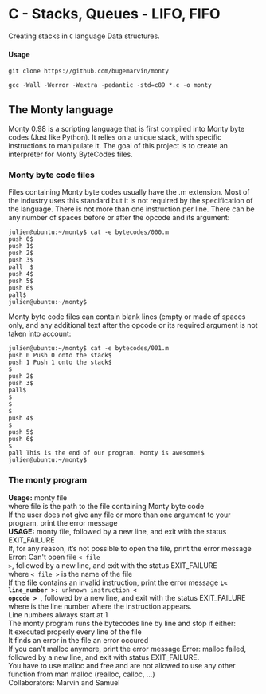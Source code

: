 # C - Stacks, Queues - LIFO, FIFO
Creating stacks in `C` language Data structures.
#### Usage
```
git clone https://github.com/bugemarvin/monty
```
```
gcc -Wall -Werror -Wextra -pedantic -std=c89 *.c -o monty
```

## The Monty language
Monty 0.98 is a scripting language that is first compiled into Monty byte codes (Just like Python). It relies on a unique stack, with specific instructions to manipulate it. The goal of this project is to create an interpreter for Monty ByteCodes files.
### Monty byte code files
Files containing Monty byte codes usually have the .m extension. Most of the industry uses this standard but it is not required by the specification of the language. There is not more than one instruction per line. There can be any number of spaces before or after the opcode and its argument:
<br>
```
julien@ubuntu:~/monty$ cat -e bytecodes/000.m
push 0$
push 1$
push 2$
push 3$
pall  $
push 4$
push 5$
push 6$
pall$
julien@ubuntu:~/monty$
```
Monty byte code files can contain blank lines (empty or made of spaces only, and any additional text after the opcode or its required argument is not taken into account:
```
julien@ubuntu:~/monty$ cat -e bytecodes/001.m
push 0 Push 0 onto the stack$
push 1 Push 1 onto the stack$
$
push 2$
push 3$
pall$
$
$
$
push 4$
$
push 5$
push 6$
$
pall This is the end of our program. Monty is awesome!$
julien@ubuntu:~/monty$
```
### The monty program
<b>Usage:</b> monty file<br>
where file is the path to the file containing Monty byte code<br>
If the user does not give any file or more than one argument to your program, print the error message<br>
<b>USAGE:</b> monty file, followed by a new line, and exit with the status EXIT_FAILURE<br>
If, for any reason, it’s not possible to open the file, print the error message Error: Can't open file <code>< file ></code>, followed by a new line, and exit with the status EXIT_FAILURE<br>
where <code>< file ></code> is the name of the file<br>
If the file contains an invalid instruction, print the error message <code><b>L< line_number >:</b> unknown instruction <b>< opcode ></b> </code>, followed by a new line, and exit with the status EXIT_FAILURE<br>
where is the line number where the instruction appears.<br>
Line numbers always start at 1<br>
The monty program runs the bytecodes line by line and stop if either:<br>
It executed properly every line of the file<br>
It finds an error in the file an error occured<br>
If you can’t malloc anymore, print the error message Error: malloc failed, followed by a new line, and exit with status EXIT_FAILURE.<br>
You have to use malloc and free and are not allowed to use any other function from man malloc (realloc, calloc, …)<br>
Collaborators: Marvin and Samuel<br>
